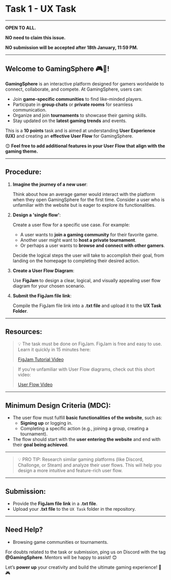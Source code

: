 # Task 1 - UX Task
---

**OPEN TO ALL.**

**NO need to claim this issue.**

**NO submission will be accepted after 18th January, 11:59 PM.**

---

## Welcome to **GamingSphere** 🎮👾!

**GamingSphere** is an interactive platform designed for gamers worldwide to connect, collaborate, and compete. At GamingSphere, users can:

- Join **game-specific communities** to find like-minded players.
- Participate in **group chats** or **private rooms** for seamless communication.
- Organize and join **tournaments** to showcase their gaming skills.
- Stay updated on the **latest gaming trends** and events.

This is a **10 points** task and is aimed at understanding **User Experience (UX)** and creating an **effective User Flow** for GamingSphere.

😊 **Feel free to add additional features in your User Flow that align with the gaming theme.**

---

## Procedure:

1. **Imagine the journey of a new user**:
    
    Think about how an average gamer would interact with the platform when they open GamingSphere for the first time. Consider a user who is unfamiliar with the website but is eager to explore its functionalities.
    
2. **Design a 'single flow'**:
    
    Create a user flow for a specific use case. For example:
    
    - A user wants to **join a gaming community** for their favorite game.
    - Another user might want to **host a private tournament**.
    - Or perhaps a user wants to **browse and connect with other gamers**.
    
    Decide the logical steps the user will take to accomplish their goal, from landing on the homepage to completing their desired action.
    
3. **Create a User Flow Diagram**:
    
    Use **FigJam** to design a clear, logical, and visually appealing user flow diagram for your chosen scenario.
    
4. **Submit the FigJam file link**:
    
    Compile the FigJam file link into a **.txt file** and upload it to the **UX Task Folder**.
    

---

## Resources:

> 💡 The task must be done on FigJam. FigJam is free and easy to use. Learn it quickly in 15 minutes here:
> 
> 
> [FigJam Tutorial Video](https://www.youtube.com/watch?v=RVNuArHH5WM)
> 

> If you're unfamiliar with User Flow diagrams, check out this short video:
> 
> 
> [User Flow Video](https://www.youtube.com/watch?v=cvYhuowazh0)
> 

---

## Minimum Design Criteria (MDC):

- The user flow must fulfill **basic functionalities of the website**, such as:
    - **Signing up** or logging in.
    - Completing a specific action (e.g., joining a group, creating a tournament).
- The flow should start with the **user entering the website** and end with their **goal being achieved**.

---

> 💡 PRO TIP: Research similar gaming platforms (like Discord, Challonge, or Steam) and analyze their user flows. This will help you design a more intuitive and feature-rich user flow.
> 

---

## Submission:

- Provide the **FigJam file link** in a **.txt file**.
- Upload your **.txt file** to the `UX Task` folder in the repository.

---

## Need Help?

- Browsing game communities or tournaments.

For doubts related to the task or submission, ping us on Discord with the tag **@GamingSphere**. Mentors will be happy to assist! 😊

Let’s **power up** your creativity and build the ultimate gaming experience! 🚀🎮
